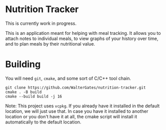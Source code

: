 # Nutrition Tracker

This is currently work in progress.

This is an application meant for helping with meal tracking.
It allows you to attach notes to individual meals, to view graphs
of your history over time, and to plan meals by their nutritional value.

# Building

You will need `git`, `cmake`, and some sort of C/C++ tool chain.

    git clone https://github.com/WalterGates/nutrition-tracker.git
    cmake . -B build
    cmake --build build -j 16

Note: This project uses `vcpkg`. If you already have it installed in the default
location, we will just use that. In case you have it installed to another location
or you don't have it at all, the cmake script will install it automatically to
the default location. 
